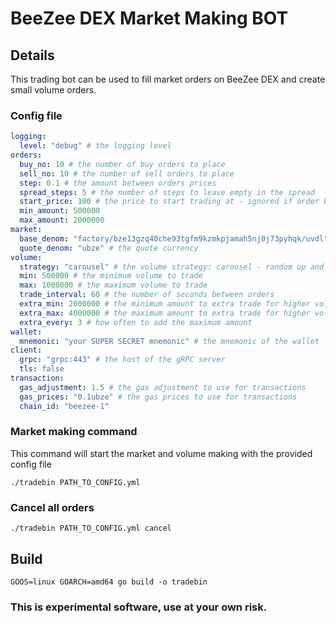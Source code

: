 
# BeeZee DEX Market Making BOT

## Details
This trading bot can be used to fill market orders on BeeZee DEX and create small volume orders.

### Config file
```yaml
logging:
  level: "debug" # the logging level
orders:
  buy_no: 10 # the number of buy orders to place
  sell_no: 10 # the number of sell orders to place
  step: 0.1 # the amount between orders prices
  spread_steps: 5 # the number of steps to leave empty in the spread
  start_price: 100 # the price to start trading at - ignored if order book spread already exists
  min_amount: 500000
  max_amount: 2000000
market:
  base_denom: "factory/bze13gzq40che93tgfm9kzmkpjamah5nj0j73pyhqk/uvdl" # the base currency
  quote_denom: "ubze" # the quote currency
volume:
  strategy: "carousel" # the volume strategy: carousel - random up and down in order list ; spread - trade in spread
  min: 500000 # the minimum volume to trade
  max: 1000000 # the maximum volume to trade
  trade_interval: 60 # the number of seconds between orders
  extra_min: 2000000 # the minimum amount to extra trade for higher volume
  extra_max: 4000000 # the maximum amount to extra trade for higher volume
  extra_every: 3 # how often to add the maximum amount
wallet:
  mnemonic: "your SUPER SECRET mnemonic" # the mnemonic of the wallet
client:
  grpc: "grpc:443" # the host of the gRPC server
  tls: false
transaction:
  gas_adjustment: 1.5 # the gas adjustment to use for transactions
  gas_prices: "0.1ubze" # the gas prices to use for transactions
  chain_id: "beezee-1"
```

### Market making command  
This command will start the market and volume making with the provided config file
```shell
./tradebin PATH_TO_CONFIG.yml 
```

### Cancel all orders
```shell
./tradebin PATH_TO_CONFIG.yml cancel
```

## Build
```shell
GOOS=linux GOARCH=amd64 go build -o tradebin
```

### **This is experimental software, use at your own risk.**
